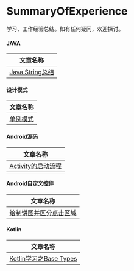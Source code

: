 # SummaryOfExperience
学习、工作经验总结。如有任何疑问，欢迎探讨。

#### JAVA

|                   文章名称                   |
| :--------------------------------------: |
| [Java String总结](https://github.com/lhc20040808/SummaryOfExperience/blob/master/Java%20String总结.md#java-string-总结) |

#### 设计模式

|                   文章名称                   |
| :--------------------------------------: |
| [单例模式](https://github.com/lhc20040808/SummaryOfExperience/blob/master/《Android设计模式》读书笔记-单例模式.md) |

#### Android源码

|                   文章名称                   |
| :--------------------------------------: |
| [Activity的启动流程](https://github.com/lhc20040808/SummaryOfExperience/blob/master/Activity的启动流程.md) |

#### Android自定义控件

|                   文章名称                   |
| :--------------------------------------: |
| [绘制饼图并区分点击区域](https://github.com/lhc20040808/SummaryOfExperience/blob/master/%E7%BB%98%E5%88%B6%E9%A5%BC%E5%9B%BE%E5%B9%B6%E5%8C%BA%E5%88%86%E7%82%B9%E5%87%BB%E5%8C%BA%E5%9F%9F.md) |

#### Kotlin

|                   文章名称                   |
| :--------------------------------------: |
| [Kotlin学习之Base Types](https://github.com/lhc20040808/SummaryOfExperience/blob/master/Kotlin学习之Basis%20Types.md) |

